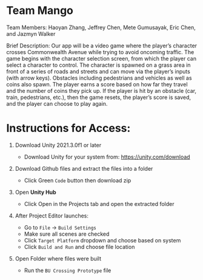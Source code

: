 # Team Mango

Team Members: Haoyan Zhang, Jeffrey Chen, Mete Gumusayak, Eric Chen, and Jazmyn Walker

Brief Description: Our app will be a video game where the player’s character crosses Commonwealth Avenue while trying to avoid oncoming traffic. The game begins with the 
character selection screen, from which the player can select a character to control. The character is spawned on a grass area in front of a series of roads and streets 
and can move via the player’s inputs (with arrow keys). Obstacles including pedestrians and vehicles as well as coins also spawn. The player earns a score based on how 
far they travel and the number of coins they pick up. If the player is hit by an obstacle (car, train, pedestrians, etc.), then the game resets, the player’s score is 
saved, and the player can choose to play again.

# Instructions for Access:

1. Download Unity 2021.3.0f1 or later
    * Download Unity for your system from: https://unity.com/download

2. Download Github files and extract the files into a folder
    * Click Green `Code` button then download zip
4. Open **Unity Hub**
    * Click Open in the Projects tab and open the extracted folder
5. After Project Editor launches:
    * Go to `File` -> `Build Settings` 
    * Make sure all scenes are checked
    * Click `Target Platform` dropdown and choose based on system
    * Click `Build and Run` and choose file location
6. Open Folder where files were built
    * Run the `BU Crossing Prototype` file
                                                                                                                                   
